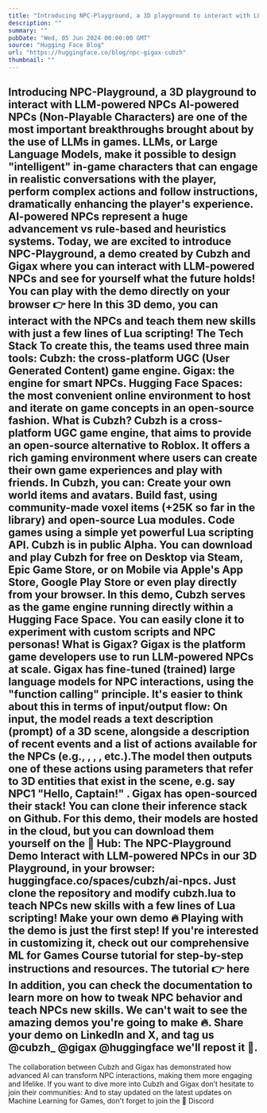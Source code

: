 ```yaml
---
title: "Introducing NPC-Playground, a 3D playground to interact with LLM-powered NPCs"
description: ""
summary: ""
pubDate: "Wed, 05 Jun 2024 00:00:00 GMT"
source: "Hugging Face Blog"
url: "https://huggingface.co/blog/npc-gigax-cubzh"
thumbnail: ""
---
```


Introducing NPC-Playground, a 3D playground to interact with LLM-powered NPCs
AI-powered NPCs (Non-Playable Characters) are one of the most important breakthroughs brought about by the use of LLMs in games.
LLMs, or Large Language Models, make it possible to design "intelligent" in-game characters that can engage in realistic conversations with the player, perform complex actions and follow instructions, dramatically enhancing the player's experience. AI-powered NPCs represent a huge advancement vs rule-based and heuristics systems.
Today, we are excited to introduce NPC-Playground, a demo created by Cubzh and Gigax where you can interact with LLM-powered NPCs and see for yourself what the future holds!
You can play with the demo directly on your browser 👉 here
In this 3D demo, you can interact with the NPCs and teach them new skills with just a few lines of Lua scripting!
The Tech Stack
To create this, the teams used three main tools:
Cubzh: the cross-platform UGC (User Generated Content) game engine.
Gigax: the engine for smart NPCs.
Hugging Face Spaces: the most convenient online environment to host and iterate on game concepts in an open-source fashion.
What is Cubzh?
Cubzh is a cross-platform UGC game engine, that aims to provide an open-source alternative to Roblox.
It offers a rich gaming environment where users can create their own game experiences and play with friends.
In Cubzh, you can:
Create your own world items and avatars.
Build fast, using community-made voxel items (+25K so far in the library) and open-source Lua modules.
Code games using a simple yet powerful Lua scripting API.
Cubzh is in public Alpha. You can download and play Cubzh for free on Desktop via Steam, Epic Game Store, or on Mobile via Apple's App Store, Google Play Store or even play directly from your browser.
In this demo, Cubzh serves as the game engine running directly within a Hugging Face Space. You can easily clone it to experiment with custom scripts and NPC personas!
What is Gigax?
Gigax is the platform game developers use to run LLM-powered NPCs at scale.
Gigax has fine-tuned (trained) large language models for NPC interactions, using the "function calling" principle.
It's easier to think about this in terms of input/output flow:
On input, the model reads a text description (prompt) of a 3D scene, alongside a description of recent events and a list of actions available for the NPCs (e.g.,
<say>
,<jump>
,<attack>
, etc.).The model then outputs one of these actions using parameters that refer to 3D entities that exist in the scene, e.g.
say NPC1 "Hello, Captain!"
.
Gigax has open-sourced their stack! You can clone their inference stack on Github.
For this demo, their models are hosted in the cloud, but you can download them yourself on the 🤗 Hub:
The NPC-Playground Demo
Interact with LLM-powered NPCs in our 3D Playground, in your browser: huggingface.co/spaces/cubzh/ai-npcs.
Just clone the repository and modify cubzh.lua
to teach NPCs new skills with a few lines of Lua scripting!
Make your own demo 🔥
Playing with the demo is just the first step! If you're interested in customizing it, check out our comprehensive ML for Games Course tutorial for step-by-step instructions and resources.
The tutorial 👉 here
In addition, you can check the documentation to learn more on how to tweak NPC behavior and teach NPCs new skills.
We can't wait to see the amazing demos you're going to make 🔥. Share your demo on LinkedIn and X, and tag us @cubzh_ @gigax @huggingface we'll repost it 🤗.
--
The collaboration between Cubzh and Gigax has demonstrated how advanced AI can transform NPC interactions, making them more engaging and lifelike.
If you want to dive more into Cubzh and Gigax don’t hesitate to join their communities:
And to stay updated on the latest updates on Machine Learning for Games, don't forget to join the 🤗 Discord